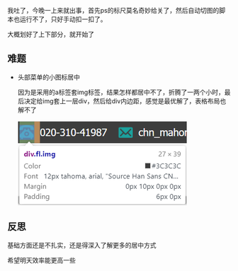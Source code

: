 我吐了，今晚一上来就出事，首先ps的标尺莫名奇妙给关了，然后自动切图的脚本也运行不了，只好手动扣一扣了。

大概划好了上下部分，就开始了

## 难题

- 头部菜单的小图标居中

  因为是采用的a标签套img标签，结果怎样都居中不了，折腾了一两个小时，最后决定给img套上一层div，然后给div内边距，感觉是最优解了，表格布局也解不了

  <img src = "25[IM0]C1%Z)H~GBT6$CEH8.png">

## 反思

基础方面还是不扎实，还是得深入了解更多的居中方式

希望明天效率能更高一些

